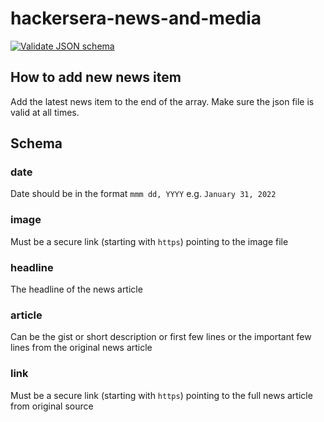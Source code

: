 # hackersera-news-and-media
[![Validate JSON schema](https://github.com/hackersera-dev-team/hackersera-news-and-media/actions/workflows/main.yml/badge.svg?branch=master)](https://github.com/hackersera-dev-team/hackersera-news-and-media/actions/workflows/main.yml)

## How to add new news item
Add the latest news item to the end of the array. Make sure the json file is valid at all times.

## Schema

### date
Date should be in the format `mmm dd, YYYY` e.g. `January 31, 2022`

### image
Must be a secure link (starting with `https`) pointing to the image file

### headline
The headline of the news article

### article
Can be the gist or short description or first few lines or the important few lines from the original news article

### link
Must be a secure link (starting with `https`) pointing to the full news article from original source
